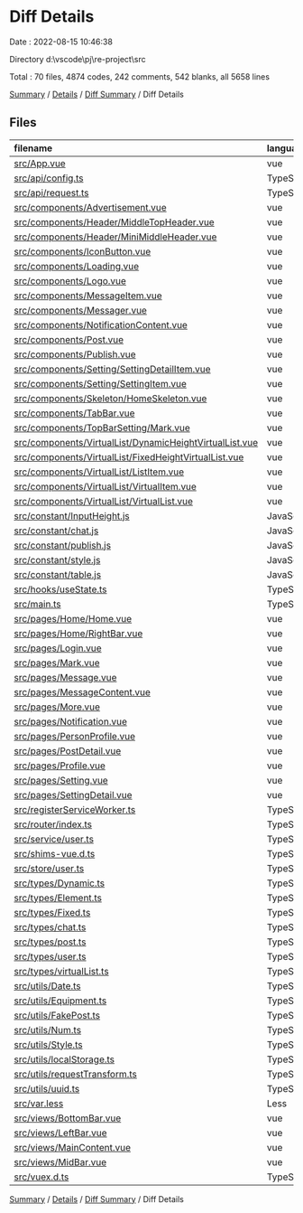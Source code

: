 # Diff Details

Date : 2022-08-15 10:46:38

Directory d:\\vscode\\pj\\re-project\\src

Total : 70 files,  4874 codes, 242 comments, 542 blanks, all 5658 lines

[Summary](results.md) / [Details](details.md) / [Diff Summary](diff.md) / Diff Details

## Files
| filename | language | code | comment | blank | total |
| :--- | :--- | ---: | ---: | ---: | ---: |
| [src/App.vue](/src/App.vue) | vue | 35 | 0 | 3 | 38 |
| [src/api/config.ts](/src/api/config.ts) | TypeScript | 24 | 63 | 3 | 90 |
| [src/api/request.ts](/src/api/request.ts) | TypeScript | 10 | 0 | 6 | 16 |
| [src/components/Advertisement.vue](/src/components/Advertisement.vue) | vue | 56 | 0 | 12 | 68 |
| [src/components/Header/MiddleTopHeader.vue](/src/components/Header/MiddleTopHeader.vue) | vue | 147 | 0 | 7 | 154 |
| [src/components/Header/MiniMiddleHeader.vue](/src/components/Header/MiniMiddleHeader.vue) | vue | 68 | 0 | 7 | 75 |
| [src/components/IconButton.vue](/src/components/IconButton.vue) | vue | 42 | 0 | 3 | 45 |
| [src/components/Loading.vue](/src/components/Loading.vue) | vue | 13 | 0 | 1 | 14 |
| [src/components/Logo.vue](/src/components/Logo.vue) | vue | 103 | 0 | 5 | 108 |
| [src/components/MessageItem.vue](/src/components/MessageItem.vue) | vue | 123 | 0 | 12 | 135 |
| [src/components/Messager.vue](/src/components/Messager.vue) | vue | 66 | 0 | 5 | 71 |
| [src/components/NotificationContent.vue](/src/components/NotificationContent.vue) | vue | 72 | 3 | 3 | 78 |
| [src/components/Post.vue](/src/components/Post.vue) | vue | 365 | 3 | 31 | 399 |
| [src/components/Publish.vue](/src/components/Publish.vue) | vue | 193 | 0 | 22 | 215 |
| [src/components/Setting/SettingDetailItem.vue](/src/components/Setting/SettingDetailItem.vue) | vue | 52 | 0 | 1 | 53 |
| [src/components/Setting/SettingItem.vue](/src/components/Setting/SettingItem.vue) | vue | 40 | 0 | 3 | 43 |
| [src/components/Skeleton/HomeSkeleton.vue](/src/components/Skeleton/HomeSkeleton.vue) | vue | 142 | 0 | 11 | 153 |
| [src/components/TabBar.vue](/src/components/TabBar.vue) | vue | 81 | 0 | 3 | 84 |
| [src/components/TopBarSetting/Mark.vue](/src/components/TopBarSetting/Mark.vue) | vue | 24 | 0 | 1 | 25 |
| [src/components/VirtualList/DynamicHeightVirtualList.vue](/src/components/VirtualList/DynamicHeightVirtualList.vue) | vue | 123 | 0 | 34 | 157 |
| [src/components/VirtualList/FixedHeightVirtualList.vue](/src/components/VirtualList/FixedHeightVirtualList.vue) | vue | 105 | 0 | 7 | 112 |
| [src/components/VirtualList/ListItem.vue](/src/components/VirtualList/ListItem.vue) | vue | 46 | 0 | 8 | 54 |
| [src/components/VirtualList/VirtualItem.vue](/src/components/VirtualList/VirtualItem.vue) | vue | -55 | 0 | -10 | -65 |
| [src/components/VirtualList/VirtualList.vue](/src/components/VirtualList/VirtualList.vue) | vue | 45 | 0 | 1 | 46 |
| [src/constant/InputHeight.js](/src/constant/InputHeight.js) | JavaScript | 6 | 1 | 2 | 9 |
| [src/constant/chat.js](/src/constant/chat.js) | JavaScript | 12 | 15 | 6 | 33 |
| [src/constant/publish.js](/src/constant/publish.js) | JavaScript | 16 | 3 | 5 | 24 |
| [src/constant/style.js](/src/constant/style.js) | JavaScript | 13 | 1 | 2 | 16 |
| [src/constant/table.js](/src/constant/table.js) | JavaScript | 5 | 1 | 2 | 8 |
| [src/hooks/useState.ts](/src/hooks/useState.ts) | TypeScript | 9 | 0 | 10 | 19 |
| [src/main.ts](/src/main.ts) | TypeScript | 14 | 3 | 1 | 18 |
| [src/pages/Home/Home.vue](/src/pages/Home/Home.vue) | vue | 175 | 1 | 20 | 196 |
| [src/pages/Home/RightBar.vue](/src/pages/Home/RightBar.vue) | vue | 151 | 0 | 16 | 167 |
| [src/pages/Login.vue](/src/pages/Login.vue) | vue | 433 | 0 | 51 | 484 |
| [src/pages/Mark.vue](/src/pages/Mark.vue) | vue | 124 | 0 | 11 | 135 |
| [src/pages/Message.vue](/src/pages/Message.vue) | vue | 200 | 0 | 24 | 224 |
| [src/pages/MessageContent.vue](/src/pages/MessageContent.vue) | vue | 122 | 0 | 14 | 136 |
| [src/pages/More.vue](/src/pages/More.vue) | vue | 13 | 0 | 1 | 14 |
| [src/pages/Notification.vue](/src/pages/Notification.vue) | vue | 107 | 0 | 16 | 123 |
| [src/pages/PersonProfile.vue](/src/pages/PersonProfile.vue) | vue | 148 | 0 | 18 | 166 |
| [src/pages/PostDetail.vue](/src/pages/PostDetail.vue) | vue | 190 | 0 | 13 | 203 |
| [src/pages/Profile.vue](/src/pages/Profile.vue) | vue | 119 | 0 | 6 | 125 |
| [src/pages/Setting.vue](/src/pages/Setting.vue) | vue | 65 | 0 | 2 | 67 |
| [src/pages/SettingDetail.vue](/src/pages/SettingDetail.vue) | vue | 70 | 0 | 1 | 71 |
| [src/registerServiceWorker.ts](/src/registerServiceWorker.ts) | TypeScript | 31 | 1 | 3 | 35 |
| [src/router/index.ts](/src/router/index.ts) | TypeScript | 107 | 2 | 8 | 117 |
| [src/service/user.ts](/src/service/user.ts) | TypeScript | 8 | 0 | 3 | 11 |
| [src/shims-vue.d.ts](/src/shims-vue.d.ts) | TypeScript | 5 | 1 | 1 | 7 |
| [src/store/user.ts](/src/store/user.ts) | TypeScript | 13 | 14 | 3 | 30 |
| [src/types/Dynamic.ts](/src/types/Dynamic.ts) | TypeScript | 18 | 27 | 6 | 51 |
| [src/types/Element.ts](/src/types/Element.ts) | TypeScript | 2 | 0 | 2 | 4 |
| [src/types/Fixed.ts](/src/types/Fixed.ts) | TypeScript | 18 | 27 | 6 | 51 |
| [src/types/chat.ts](/src/types/chat.ts) | TypeScript | 26 | 0 | 3 | 29 |
| [src/types/post.ts](/src/types/post.ts) | TypeScript | 17 | 6 | 2 | 25 |
| [src/types/user.ts](/src/types/user.ts) | TypeScript | 14 | 3 | 1 | 18 |
| [src/types/virtualList.ts](/src/types/virtualList.ts) | TypeScript | 39 | 27 | 10 | 76 |
| [src/utils/Date.ts](/src/utils/Date.ts) | TypeScript | 22 | 10 | 6 | 38 |
| [src/utils/Equipment.ts](/src/utils/Equipment.ts) | TypeScript | 33 | 1 | 9 | 43 |
| [src/utils/FakePost.ts](/src/utils/FakePost.ts) | TypeScript | 29 | 0 | 3 | 32 |
| [src/utils/Num.ts](/src/utils/Num.ts) | TypeScript | 6 | 0 | 2 | 8 |
| [src/utils/Style.ts](/src/utils/Style.ts) | TypeScript | 21 | 6 | 6 | 33 |
| [src/utils/localStorage.ts](/src/utils/localStorage.ts) | TypeScript | 64 | 6 | 14 | 84 |
| [src/utils/requestTransform.ts](/src/utils/requestTransform.ts) | TypeScript | 16 | 0 | 2 | 18 |
| [src/utils/uuid.ts](/src/utils/uuid.ts) | TypeScript | 12 | 0 | 0 | 12 |
| [src/var.less](/src/var.less) | Less | 8 | 0 | 10 | 18 |
| [src/views/BottomBar.vue](/src/views/BottomBar.vue) | vue | 111 | 1 | 5 | 117 |
| [src/views/LeftBar.vue](/src/views/LeftBar.vue) | vue | 271 | 0 | 23 | 294 |
| [src/views/MainContent.vue](/src/views/MainContent.vue) | vue | 18 | 0 | 1 | 19 |
| [src/views/MidBar.vue](/src/views/MidBar.vue) | vue | 47 | 0 | 10 | 57 |
| [src/vuex.d.ts](/src/vuex.d.ts) | TypeScript | 6 | 16 | 3 | 25 |

[Summary](results.md) / [Details](details.md) / [Diff Summary](diff.md) / Diff Details